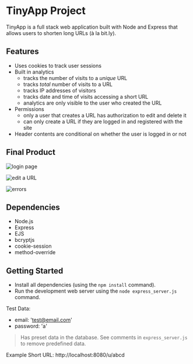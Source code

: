 # TinyApp Project

TinyApp is a full stack web application built with Node and Express that allows users to shorten long URLs (à la bit.ly).

## Features

- Uses cookies to track user sessions
- Built in analytics
  - tracks the number of visits to a *unique* URL
  - tracks *total* number of visits to a URL
  - tracks IP addresses of visitors
  - tracks date and time of visits accessing a short URL
  - analytics are only visible to the user who created the URL
- Permissions
  - only a user that creates a URL has authorization to edit and delete it
  - can only create a URL if they are logged in and registered with the site
- Header contents are conditional on whether the user is logged in or not

## Final Product

![login page](https://media3.giphy.com/media/cL7pKZUIpcivqdfPk4/giphy.gif?cid=790b7611f31a14d517a1b98da284dbafaac4232b75ef47a9&rid=giphy.gif&ct=g)

![edit a URL](https://media0.giphy.com/media/efqvBkCNNAPaJ3W4Dg/giphy.gif?cid=790b7611d031cc790a76413536d1070af325ac3ab0d2479a&rid=giphy.gif&ct=g)

![errors](https://media0.giphy.com/media/sVHvhNtVfPDJ3V7BlZ/giphy.gif?cid=790b761157b1f94a67171b4f399c3ae28b5e50a51eee2525&rid=giphy.gif&ct=g)

## Dependencies

- Node.js
- Express
- EJS
- bcryptjs
- cookie-session
- method-override

## Getting Started

- Install all dependencies (using the `npm install` command).
- Run the development web server using the `node express_server.js` command.

Test Data:
- email: 'test@email.com'
- password: 'a'

> Has preset data in the database. See comments in `express_server.js` to remove predefined data.

Example Short URL: http://localhost:8080/u/abcd

